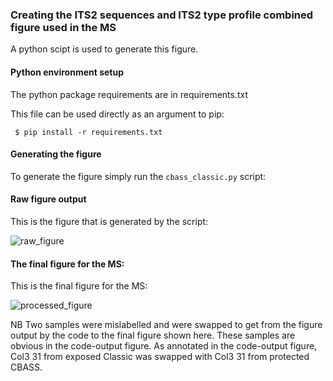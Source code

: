 ### Creating the ITS2 sequences and ITS2 type profile combined figure used in the MS

A python scipt is used to generate this figure.


#### Python environment setup
The python package requirements are in requirements.txt

This file can be used directly as an argument to pip:

``` $ pip install -r requirements.txt```

#### Generating the figure
To generate the figure simply run the `cbass_classic.py` script:

#### Raw figure output
This is the figure that is generated by the script:

![raw_figure](figures/classic_sample_profile_dists_and_seq_info.svg)

#### The final figure for the MS:
This is the final figure for the MS:

![processed_figure](figures/classic_zooxs_fig.svg)

NB Two samples were mislabelled and were swapped to get from the figure output 
by the code to the final figure shown here. These samples are obvious in the 
code-output figure. As annotated in the code-output figure, Col3 31 from exposed Classic was 
swapped with Col3 31 from protected CBASS.

